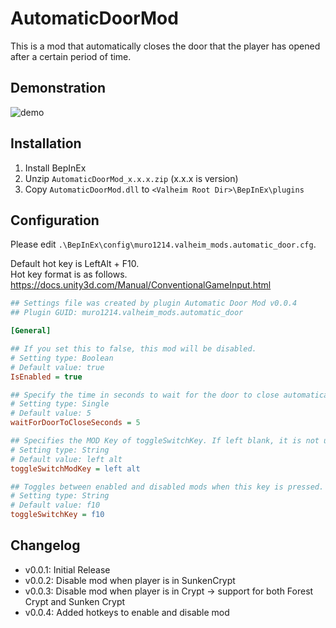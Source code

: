 # AutomaticDoorMod
This is a mod that automatically closes the door that the player has opened after a certain period of time.

## Demonstration
![demo](https://raw.githubusercontent.com/wiki/muro1214/AutomaticDoorMod/images/AutomaticDoor.gif)

## Installation
1. Install BepInEx
2. Unzip `AutomaticDoorMod_x.x.x.zip` (x.x.x is version)
3. Copy `AutomaticDoorMod.dll` to `<Valheim Root Dir>\BepInEx\plugins`

## Configuration
Please edit `.\BepInEx\config\muro1214.valheim_mods.automatic_door.cfg`.  

Default hot key is LeftAlt + F10.  
Hot key format is as follows.  
https://docs.unity3d.com/Manual/ConventionalGameInput.html

~~~ini
## Settings file was created by plugin Automatic Door Mod v0.0.4
## Plugin GUID: muro1214.valheim_mods.automatic_door

[General]

## If you set this to false, this mod will be disabled.
# Setting type: Boolean
# Default value: true
IsEnabled = true

## Specify the time in seconds to wait for the door to close automatically.
# Setting type: Single
# Default value: 5
waitForDoorToCloseSeconds = 5

## Specifies the MOD Key of toggleSwitchKey. If left blank, it is not used.
# Setting type: String
# Default value: left alt
toggleSwitchModKey = left alt

## Toggles between enabled and disabled mods when this key is pressed.
# Setting type: String
# Default value: f10
toggleSwitchKey = f10
~~~

## Changelog
* v0.0.1: Initial Release
* v0.0.2: Disable mod when player is in SunkenCrypt
* v0.0.3: Disable mod when player is in Crypt -> support for both Forest Crypt and Sunken Crypt
* v0.0.4: Added hotkeys to enable and disable mod
